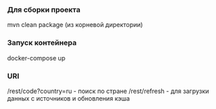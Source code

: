 ### Для сборки проекта
mvn clean package (из корневой директории)
### Запуск контейнера
docker-compose up 
### URI
/rest/code?country=ru - поиск по стране
/rest/refresh - для загрузки данных с источников и обновления кэша
